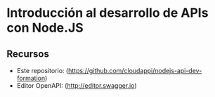 # Introducción al desarrollo de APIs con Node.JS

## Recursos

* Este repositorio: (https://github.com/cloudappi/nodejs-api-dev-formation)
* Editor OpenAPI: (http://editor.swagger.io)

